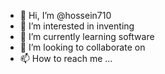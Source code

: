- 👋 Hi, I’m @hossein710
- 👀 I’m interested in inventing 
- 🌱 I’m currently learning software
- 💞️ I’m looking to collaborate on 
- 📫 How to reach me ...

<!---
hossein710/hossein710 is a ✨ special ✨ repository because its `README.md` (this file) appears on your GitHub profile.
You can click the Preview link to take a look at your changes.
--->
